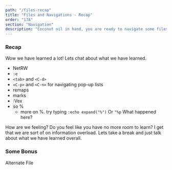 ```yaml
---
path: "/files-recap"
title: "Files and Navigations - Recap"
order: "17A"
section: "Navigation"
description: "Coconut oil in hand, you are ready to navigate some files with e."
---
```


### Recap
Wow we have learned a lot!  Lets chat about what we have learned.

* NetRW
* `:e`
* `<tab>` and `<C-d>`
* `<C-p>` and `<C-n>` for navigating pop-up lists
* remaps
* marks
* :Vex
* so %
  * more on %.  try typing `:echo expand("%")`  Or `"%p`  What happened here?

How are we feeling?  Do you feel like you have no more room to learn?  I get
that we are sort of on information overload.  Lets take a break and just talk
about what we have learned overall.

### Some Bonus
Alternate File

